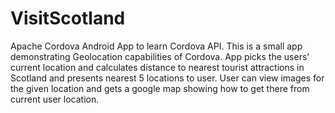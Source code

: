 # VisitScotland
Apache Cordova Android App to learn Cordova API.
This is a small app demonstrating Geolocation capabilities of Cordova. 
App picks the users’ current location and calculates distance to nearest tourist attractions in Scotland
and presents nearest 5 locations to user. 
User can view images for the given location and 
gets a google map showing how to get there from current user location.
